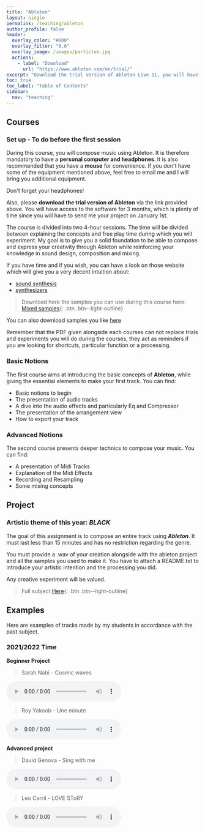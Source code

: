 ```yaml
---
title: "Ableton"
layout: single
permalink: /teaching/ableton
author_profile: false
header:
  overlay_color: "#000"
  overlay_filter: "0.6"
  overlay_image: /images/particles.jpg
  actions:
    - label: "Download"
      url: "https://www.ableton.com/en/trial/"
excerpt: "Download the trial version of Ableton Live 11, you will have a free access for 3 months."
toc: true
toc_label: "Table of Contents"
sidebar:
  nav: "teaching"
---
```


## Courses

### Set up - To do before the first session

During this course, you will compose music using Ableton. It is therefore mandatory to have a **personal computer and headphones**. It is also recommended that you have a **mouse** for convenience. If you don't have some of the equipment mentioned above, feel free to email me and I will bring you additional equipment.

Don't forget your headphones!

Also, please **download the trial version of Ableton** via the link provided above. You will have access to the software for 3 months, which is plenty of time since you will have to send me your project on January 1st.

The course is divided into two 4-hour sessions. The time will be divided between explaining the concepts and free play time during which you will experiment. My goal is to give you a solid foundation to be able to compose and express your creativity through Ableton while reinforcing your knowledge in sound design, composition and mixing.

If you have time and if you wish, you can have a look on those website which will give you a very decent intuition about:
- [sound synthesis](https://pudding.cool/2018/02/waveforms/)
- [synthesizers](https://learningsynths.ableton.com/en/get-started) 

> Download here the samples you can use during this course here: [Mixed samples](https://drive.google.com/drive/folders/17IzUHC-Wqjyklfrf5vK1NxUjYjYgdkHN?usp=sharing){: .btn .btn--light-outline}

You can also download samples you like [here](https://weraveyou.com/tech/best-free-music-samples/)

Remember that the PDF given alongside each courses can not replace trials and experiments you will do during the courses, they act as reminders if you are looking for shortcuts, particular function or a processing.

### Basic Notions

The first course aims at introducing the basic concepts of **Ableton**, while giving the essential elements to make your first track. You can find:
- Basic notions to begin
- The presentation of audio tracks
- A dive into the audio effects and particularly Eq and Compressor
- The presentation of the arrangement view
- How to export your track

<!---

> PDF associated to this course [Here](/documents/Ableton.pdf){: .btn .btn--light-outline}

-->

### Advanced Notions

The second course presents deeper technics to compose your music. You can find:
- A presentation of Midi Tracks
- Explanation of the Midi Effects
- Recording and Resampling
- Some mixing concepts

<!---

> PDF associated to this course [Here](/documents/Ableton_2.pdf){: .btn .btn--light-outline}

-->

## Project

### Artistic theme of this year: _**BLACK**_

The goal of this assignment is to compose an entire track using _**Ableton**_. It must last less than 15 minutes and has no restriction regarding the genre.

You must provide a .wav of your creation alongside with the ableton project and all the samples you used to make it. You have to attach a README.txt to introduce your artistic intention and the processing you did.

Any creative experiment will be valued.

> Full subject [Here](/documents/ATIAM_Ableton2022.pdf){: .btn .btn--light-outline}

## Examples

Here are examples of tracks made by my students in accordance with the past subject.

### 2021/2022 **Time**

**Beginner Project**

> Sarah Nabi - Cosmic waves 

<html>
<audio controls>
  <source src="/audio/cosmic_waves.wav">
</audio></html>

> Roy Yakoob - Une minute 

<html>
<audio controls>
  <source src="/audio/UNE_MINUTE.mp3">
</audio></html>


**Advanced project**

> David Genova - Sing with me 

<html>
<audio controls>
  <source src="/audio/Sing_with_me.mp3">
</audio></html>


> Leo Carril - LOVE SToRY 

<html>
<audio controls>
  <source src="/audio/LOVE_SToRY.mp3">
</audio></html>


